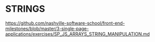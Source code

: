 # STRINGS

https://github.com/nashville-software-school/front-end-milestones/blob/master/3-single-page-applications/exercises/SP_JS_ARRAYS_STRING_MANIPULATION.md